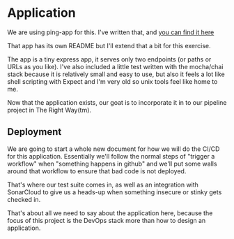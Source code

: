 # Application

We are using ping-app for this. I've written that, and [you can find it here](https://github.com/somelinuxguy/ping-app)

That app has its own README but I'll extend that a bit for this exercise.

The app is a tiny express app, it serves only two endpoints (or paths or URLs as you like). I've also included a little test written with the mocha/chai stack because it is relatively small and easy to use, but also it feels a lot like shell scripting with Expect and I'm very old so unix tools feel like home to me.

Now that the application exists, our goat is to incorporate it in to our pipeline project in The Right Way(tm).

## Deployment

We are going to start a whole new document for how we will do the CI/CD for this application. Essentially we'll follow the normal steps of "trigger a workflow" when "something happens in github" and we'll put some walls around that workflow to ensure that bad code is not deployed.

That's where our test suite comes in, as well as an integration with SonarCloud to give us a heads-up when something insecure or stinky gets checked in.

That's about all we need to say about the application here, because the focus of this project is the DevOps stack more than how to design an application.
